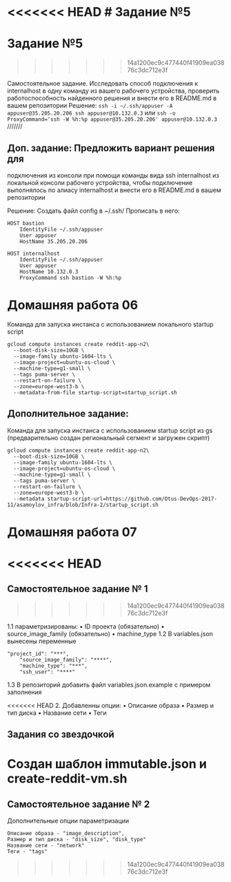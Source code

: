 <<<<<<< HEAD
﻿# Задание №5
=======
# Задание №5
>>>>>>> 14a1200ec9c477440f41909ea03876c3dc712e3f

Самостоятельное задание.
Исследовать способ подключения к internalhost в
одну команду из вашего рабочего устройства,
проверить работоспособность найденного решения и
внести его в README.md в вашем репозитории
Решение:
```ssh -i ~/.ssh/appuser -A appuser@35.205.20.206 ssh appuser@10.132.0.3```
или 
```ssh -o ProxyCommand='ssh -W %h:%p appuser@35.205.20.206' appuser@10.132.0.3```
///////
## Доп. задание: Предложить вариант решения для
подключения из консоли при помощи команды вида
ssh internalhost из локальной консоли рабочего
устройства, чтобы подключение выполнялось по
алиасу internalhost и внести его в README.md в вашем
репозитории

Решение:
Создать файл config в ~/.ssh/
Прописать в него:

```
HOST bastion
    IdentityFile ~/.ssh/appuser
    User appuser
    HostName 35.205.20.206

HOST internalhost
    IdentityFile ~/.ssh/appuser
    User appuser
    HostName 10.132.0.3
    ProxyCommand ssh bastion -W %h:%p
```

# Домашняя работа 06

Команда для запуска инстанса с использованием локального startup script
```
gcloud compute instances create reddit-app-n2\
  --boot-disk-size=10GB \
  --image-family ubuntu-1604-lts \
  --image-project=ubuntu-os-cloud \
  --machine-type=g1-small \
  --tags puma-server \
  --restart-on-failure \
  --zone=europe-west3-b \
  --metadata-from-file startup-script=startup_script.sh
```

## Дополнительное задание:

Команда для запуска инстанса с использованием startup script из gs (предварительно создан региональный сегмент и загружен скрипт)
```
gcloud compute instances create reddit-app-n2\
  --boot-disk-size=10GB \
  --image-family ubuntu-1604-lts \
  --image-project=ubuntu-os-cloud \
  --machine-type=g1-small \
  --tags puma-server \
  --restart-on-failure \
  --zone=europe-west3-b \
  --metadata startup-script-url=https://github.com/Otus-DevOps-2017-11/asamoylov_infra/blob/Infra-2/startup_script.sh
```
# Домашняя работа 07
<<<<<<< HEAD
=======

## Самостоятельное задание № 1
>>>>>>> 14a1200ec9c477440f41909ea03876c3dc712e3f

1.1
параметризированы:
• ID проекта (обязательно)
• source_image_family (обязательно)
• machine_type
1.2 В variables.json вынесены переменные
```
"project_id": "***",
    "source_image_family": "****",
    "machine_type": "***",
    "ssh_user": "****"
```
1.3 В репозиторий добавить файл variables.json.example с примером
заполнения

<<<<<<< HEAD
2.
Добавленны опции:
• Описание образа
• Размер и тип диска
• Название сети
• Теги

## Задания со звездочкой 

Создан шаблон immutable.json и create-reddit-vm.sh
=======
## Самостоятельное задание № 2

Дополнительные опции параметризации
```
Описание образа - "image_description",
Размер и тип диска - "disk_size", "disk_type"
Название сети - "network"
Теги - "tags"
```
>>>>>>> 14a1200ec9c477440f41909ea03876c3dc712e3f
